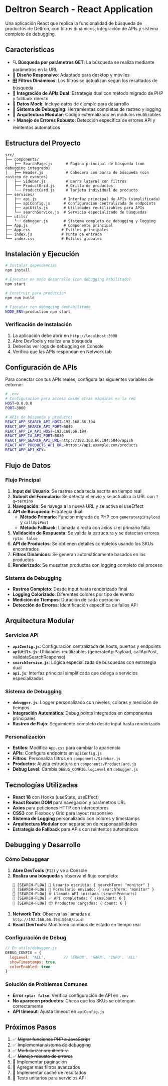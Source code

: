 # Deltron Search - React Application

Una aplicación React que replica la funcionalidad de búsqueda de productos de Deltron, con filtros dinámicos, integración de APIs y sistema completo de debugging.

## Características

- 🔍 **Búsqueda por parámetros GET**: La búsqueda se realiza mediante parámetros en la URL
- 📱 **Diseño Responsivo**: Adaptado para desktop y móviles
- 🎛️ **Filtros Dinámicos**: Los filtros se actualizan según los resultados de búsqueda
- 🔄 **Integración de APIs Dual**: Estrategia dual con método migrado de PHP y fallback directo
- 💾 **Datos Mock**: Incluye datos de ejemplo para desarrollo
- 🐛 **Sistema de Debugging**: Herramientas completas de rastreo y logging
- 🔧 **Arquitectura Modular**: Código externalizado en módulos reutilizables
- ⚡ **Manejo de Errores Robusto**: Detección específica de errores API y reintentos automáticos

## Estructura del Proyecto

```
src/
├── components/
│   ├── SearchPage.js      # Página principal de búsqueda (con debugging integrado)
│   ├── Header.js          # Cabecera con barra de búsqueda (con rastreo de eventos)
│   ├── Sidebar.js         # Barra lateral con filtros
│   ├── ProductGrid.js     # Grilla de productos
│   └── ProductCard.js     # Tarjeta individual de producto
├── services/
│   ├── api.js            # Interfaz principal de APIs (simplificada)
│   ├── apiConfig.js      # Configuración centralizada de endpoints
│   ├── apiUtils.js       # Utilidades reutilizables para APIs
│   └── searchService.js  # Servicio especializado de búsquedas
├── utils/
│   └── debugger.js       # Sistema completo de debugging y logging
├── App.js                # Componente principal
├── App.css              # Estilos principales
├── index.js             # Punto de entrada
└── index.css            # Estilos globales
```

## Instalación y Ejecución

```bash
# Instalar dependencias
npm install

# Ejecutar en modo desarrollo (con debugging habilitado)
npm start

# Construir para producción
npm run build

# Ejecutar con debugging deshabilitado
NODE_ENV=production npm start
```

### Verificación de Instalación
1. La aplicación debe abrir en `http://localhost:3000`
2. Abre DevTools y realiza una búsqueda
3. Deberías ver logs de debugging en Console
4. Verifica que las APIs respondan en Network tab

## Configuración de APIs

Para conectar con tus APIs reales, configura las siguientes variables de entorno:

```bash
# .env
# Configuración para acceso desde otras máquinas en la red
HOST=0.0.0.0
PORT=3000

# APIs de búsqueda y productos
REACT_APP_SEARCH_API_HOST=192.168.66.194
REACT_APP_SEARCH_API_PORT=5040
REACT_APP_IA_API_HOST=192.168.66.194
REACT_APP_IA_API_PORT=5030
REACT_APP_SEARCH_API_URL=http://192.168.66.194:5040/apish
REACT_APP_PRODUCTS_API_URL=https://api.example.com/products
REACT_APP_API_KEY=
```

## Flujo de Datos

### Flujo Principal
1. **Input del Usuario**: Se rastrea cada tecla escrita en tiempo real
2. **Submit del Formulario**: Se detecta el envío y se actualiza la URL con `?q=termino`
3. **Navegación**: Se navega a la nueva URL y se activa el useEffect
4. **API de Búsqueda**: Estrategia dual:
   - **Método Primario**: Función migrada de PHP con `generateApiPayload` y `callApiPost`
   - **Método Fallback**: Llamada directa con axios si el primario falla
5. **Validación de Respuesta**: Se valida la estructura y se detectan errores `rpta: false`
6. **API de Productos**: Se obtienen detalles completos usando los SKUs encontrados
7. **Filtros Dinámicos**: Se generan automáticamente basados en los productos
8. **Renderizado**: Se muestran productos con logging completo del proceso

### Sistema de Debugging
- **Rastreo Completo**: Desde input hasta renderizado final
- **Logging Colorizado**: Diferentes colores por tipo de evento
- **Medición de Tiempos**: Duración de cada operación
- **Detección de Errores**: Identificación específica de fallos API

## Arquitectura Modular

### Servicios API
- **`apiConfig.js`**: Configuración centralizada de hosts, puertos y endpoints
- **`apiUtils.js`**: Utilidades reutilizables (generateApiPayload, callApiPost, validateSearchResponse)
- **`searchService.js`**: Lógica especializada de búsquedas con estrategia dual
- **`api.js`**: Interfaz principal simplificada que delega a servicios especializados

### Sistema de Debugging
- **`debugger.js`**: Logger personalizado con niveles, colores y medición de tiempos
- **Integración Automática**: Debug points integrados en componentes principales
- **Rastreo de Flujo**: Seguimiento completo desde input hasta renderizado

### Personalización
- **Estilos**: Modifica `App.css` para cambiar la apariencia
- **APIs**: Configura endpoints en `apiConfig.js`
- **Filtros**: Personaliza filtros en `components/Sidebar.js`
- **Productos**: Ajusta estructura en `components/ProductCard.js`
- **Debug Level**: Cambia `DEBUG_CONFIG.logLevel` en `debugger.js`

## Tecnologías Utilizadas

- **React 18** con Hooks (useState, useEffect)
- **React Router DOM** para navegación y parámetros URL
- **Axios** para peticiones HTTP con interceptores
- **CSS3** con Flexbox y Grid para layout responsivo
- **Sistema de Logging** personalizado con colores y timestamps
- **Arquitectura Modular** con separación de responsabilidades
- **Estrategia de Fallback** para APIs con reintentos automáticos

## Debugging y Desarrollo

### Cómo Debuggear
1. **Abre DevTools** (`F12`) y ve a Console
2. **Realiza una búsqueda** y observa el flujo completo:
   ```
   🐛 [SEARCH-FLOW] 👤 Usuario escribió: { searchTerm: "monitor" }
   🐛 [SEARCH-FLOW] 📝 Formulario enviado: { searchTerm: "monitor" }
   🐛 [SEARCH-FLOW] 🌐 Llamada API iniciada (searchProducts)
   🐛 [SEARCH-FLOW] ✅ API completada: { skusCount: 6 }
   🐛 [SEARCH-FLOW] 📦 Productos cargados: { count: 6 }
   ```
3. **Network Tab**: Observa las llamadas a `http://192.168.66.194:5040/apish`
4. **React DevTools**: Monitorea cambios de estado en tiempo real

### Configuración de Debug
```javascript
// En utils/debugger.js
DEBUG_CONFIG = {
  logLevel: 'ALL',        // 'ERROR', 'WARN', 'INFO', 'ALL'
  showTimestamps: true,
  colorEnabled: true
}
```

### Solución de Problemas Comunes
- **Error `rpta: false`**: Verifica configuración de API en `.env`
- **No aparecen productos**: Checa que los SKUs se obtengan correctamente
- **API timeout**: Ajusta timeout en `apiConfig.js`

## Próximos Pasos

1. ✅ ~~Migrar funciones PHP a JavaScript~~
2. ✅ ~~Implementar sistema de debugging~~
3. ✅ ~~Modularizar arquitectura~~
4. ✅ ~~Manejo robusto de errores~~
5. 🔄 Implementar paginación
6. 🔄 Agregar más filtros avanzados
7. 🔄 Implementar caché de resultados
8. 🔄 Tests unitarios para servicios API
